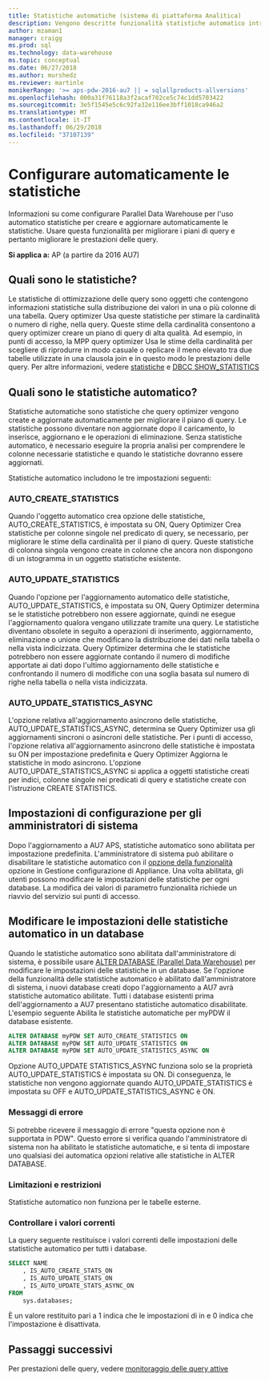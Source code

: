 ```yaml
---
title: Statistiche automatiche (sistema di piattaforma Analitica)
description: Vengono descritte funzionalità statistiche automatico introdotta in AU7 sistema di piattaforma Analitica.
author: mzaman1
manager: craigg
ms.prod: sql
ms.technology: data-warehouse
ms.topic: conceptual
ms.date: 06/27/2018
ms.author: murshedz
ms.reviewer: martinle
monikerRange: '>= aps-pdw-2016-au7 || = sqlallproducts-allversions'
ms.openlocfilehash: 000a31f76118a3f2acaf702ce5c74c1dd5703422
ms.sourcegitcommit: 3e5f1545e5c6c92fa32e116ee3bff1018ca946a2
ms.translationtype: MT
ms.contentlocale: it-IT
ms.lasthandoff: 06/29/2018
ms.locfileid: "37107139"
---
```

# <a name="configure-auto-statistics"></a>Configurare automaticamente le statistiche

Informazioni su come configurare Parallel Data Warehouse per l'uso automatico statistiche per creare e aggiornare automaticamente le statistiche.  Usare questa funzionalità per migliorare i piani di query e pertanto migliorare le prestazioni delle query.

**Si applica a:** AP (a partire da 2016 AU7)

## <a name="what-are-statistics"></a>Quali sono le statistiche?
Le statistiche di ottimizzazione delle query sono oggetti che contengono informazioni statistiche sulla distribuzione dei valori in una o più colonne di una tabella. Query optimizer Usa queste statistiche per stimare la cardinalità o numero di righe, nella query. Queste stime della cardinalità consentono a query optimizer creare un piano di query di alta qualità. Ad esempio, in punti di accesso, la MPP query optimizer Usa le stime della cardinalità per scegliere di riprodurre in modo casuale o replicare il meno elevato tra due tabelle utilizzate in una clausola join e in questo modo le prestazioni delle query.  Per altre informazioni, vedere [statistiche](../relational-databases/statistics/statistics.md) e [DBCC SHOW_STATISTICS](../t-sql/database-console-commands/dbcc-show-statistics-transact-sql.md)

## <a name="what-are-auto-statistics"></a>Quali sono le statistiche automatico?
Statistiche automatiche sono statistiche che query optimizer vengono create e aggiornate automaticamente per migliorare il piano di query. Le statistiche possono diventare non aggiornate dopo il caricamento, lo inserisce, aggiornano e le operazioni di eliminazione. Senza statistiche automatico, è necessario eseguire la propria analisi per comprendere le colonne necessarie statistiche e quando le statistiche dovranno essere aggiornati.

Statistiche automatico includono le tre impostazioni seguenti: 

### <a name="autocreatestatistics"></a>AUTO_CREATE_STATISTICS
Quando l'oggetto automatico crea opzione delle statistiche, AUTO_CREATE_STATISTICS, è impostata su ON, Query Optimizer Crea statistiche per colonne singole nel predicato di query, se necessario, per migliorare le stime della cardinalità per il piano di query. Queste statistiche di colonna singola vengono create in colonne che ancora non dispongono di un istogramma in un oggetto statistiche esistente.

### <a name="autoupdatestatistics"></a>AUTO_UPDATE_STATISTICS 
Quando l'opzione per l'aggiornamento automatico delle statistiche, AUTO_UPDATE_STATISTICS, è impostata su ON, Query Optimizer determina se le statistiche potrebbero non essere aggiornate, quindi ne esegue l'aggiornamento qualora vengano utilizzate tramite una query. Le statistiche diventano obsolete in seguito a operazioni di inserimento, aggiornamento, eliminazione o unione che modificano la distribuzione dei dati nella tabella o nella vista indicizzata. Query Optimizer determina che le statistiche potrebbero non essere aggiornate contando il numero di modifiche apportate ai dati dopo l'ultimo aggiornamento delle statistiche e confrontando il numero di modifiche con una soglia basata sul numero di righe nella tabella o nella vista indicizzata.

### <a name="autoupdatestatisticsasync"></a>AUTO_UPDATE_STATISTICS_ASYNC
L'opzione relativa all'aggiornamento asincrono delle statistiche, AUTO_UPDATE_STATISTICS_ASYNC, determina se Query Optimizer usa gli aggiornamenti sincroni o asincroni delle statistiche. Per i punti di accesso, l'opzione relativa all'aggiornamento asincrono delle statistiche è impostata su ON per impostazione predefinita e Query Optimizer Aggiorna le statistiche in modo asincrono. L'opzione AUTO_UPDATE_STATISTICS_ASYNC si applica a oggetti statistiche creati per indici, colonne singole nei predicati di query e statistiche create con l'istruzione CREATE STATISTICS.

## <a name="configuration-settings-for-system-administrators"></a>Impostazioni di configurazione per gli amministratori di sistema
Dopo l'aggiornamento a AU7 APS, statistiche automatico sono abilitata per impostazione predefinita. L'amministratore di sistema può abilitare o disabilitare le statistiche automatico con il [opzione della funzionalità](appliance-feature-switch.md) opzione in Gestione configurazione di Appliance.  Una volta abilitata, gli utenti possono modificare le impostazioni delle statistiche per ogni database.
La modifica dei valori di parametro funzionalità richiede un riavvio del servizio sui punti di accesso.

## <a name="change-auto-statistics-settings-on-a-database"></a>Modificare le impostazioni delle statistiche automatico in un database
Quando le statistiche automatico sono abilitata dall'amministratore di sistema, è possibile usare [ALTER DATABASE (Parallel Data Warehouse)](/sql/t-sql/statements/alter-database-parallel-data-warehouse) per modificare le impostazioni delle statistiche in un database. Se l'opzione della funzionalità delle statistiche automatico è abilitato dall'amministratore di sistema, i nuovi database creati dopo l'aggiornamento a AU7 avrà statistiche automatico abilitate. Tutti i database esistenti prima dell'aggiornamento a AU7 presentano statistiche automatico disabilitate. L'esempio seguente Abilita le statistiche automatiche per myPDW il database esistente.

```sql
ALTER DATABASE myPDW SET AUTO_CREATE_STATISTICS ON
ALTER DATABASE myPDW SET AUTO_UPDATE_STATISTICS ON 
ALTER DATABASE myPDW SET AUTO_UPDATE_STATISTICS_ASYNC ON
```
 
Opzione AUTO_UPDATE STATISTICS_ASYNC funziona solo se la proprietà AUTO_UPDATE_STATISTICS è impostata su ON.  Di conseguenza, le statistiche non vengono aggiornate quando AUTO_UPDATE_STATISTICS è impostata su OFF e AUTO_UPDATE_STATISTICS_ASYNC è ON. 

### <a name="error-messages"></a>Messaggi di errore
Si potrebbe ricevere il messaggio di errore "questa opzione non è supportata in PDW".  Questo errore si verifica quando l'amministratore di sistema non ha abilitato le statistiche automatiche, e si tenta di impostare uno qualsiasi dei automatica opzioni relative alle statistiche in ALTER DATABASE. 

### <a name="limitations-and-restrictions"></a>Limitazioni e restrizioni
Statistiche automatico non funziona per le tabelle esterne. 

### <a name="check-the-current-values"></a>Controllare i valori correnti
La query seguente restituisce i valori correnti delle impostazioni delle statistiche automatico per tutti i database.

```sql
SELECT NAME
    , IS_AUTO_CREATE_STATS_ON 
    , IS_AUTO_UPDATE_STATS_ON
    , IS_AUTO_UPDATE_STATS_ASYNC_ON
FROM
    sys.databases;
```

È un valore restituito pari a 1 indica che le impostazioni di in e 0 indica che l'impostazione è disattivata. 

## <a name="next-steps"></a>Passaggi successivi
Per prestazioni delle query, vedere [monitoraggio delle query attive](monitoring-active-queries.md)
